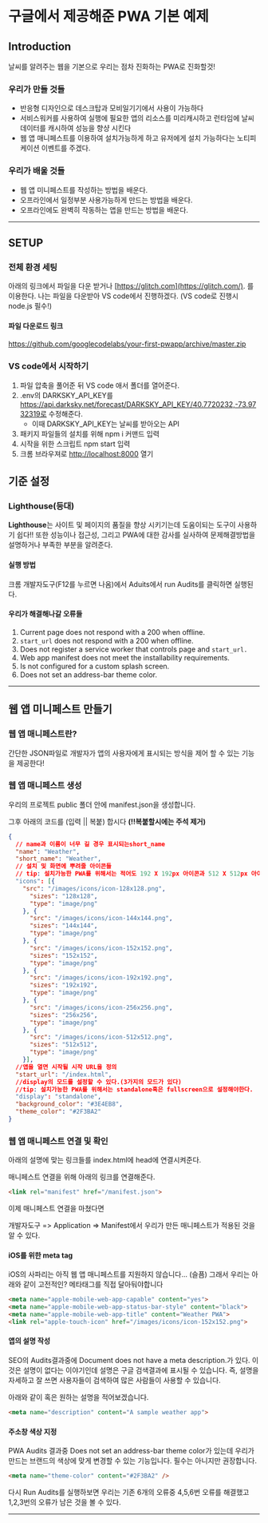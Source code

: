 # 구글에서 제공해준 PWA 기본 예제



## Introduction

날씨를 알려주는 웹을 기본으로 우리는 점차 진화하는 PWA로 진화할것!

### 우리가 만들 것들

* 반응형 디자인으로 데스크탑과 모비일기기에서 사용이 가능하다
* 서비스워커를 사용하여 실행에 필요한 앱의 리소스를 미리캐시하고 런타임에 날씨 데이터를 캐시하여 성능을 향샹 시킨다
*  웹 앱 매니페스트를 이용하여 설치가능하게 하고 유저에게 설치 가능하다는 노티피케이션 이벤트를 주겠다.



### 우리가 배울 것들

* 웹 앱 미니페스트를 작성하는 방법을 배운다.
* 오프라인에서 일정부분 사용가능하게 만드는 방법을 배운다.
* 오프라인에도 완벽히 작동하는 앱을 만드는 방법을 배운다.



---------

##  SETUP

### 전체 환경 세팅

아래의 링크에서 파일을 다운 받거나  [https://glitch.com](https://glitch.com/). 를 이용한다. 나는 파일을 다운받아 VS code에서 진행하겠다. (VS code로 진행시 node.js 필수!)

#### 파일 다운로드 링크

https://github.com/googlecodelabs/your-first-pwapp/archive/master.zip

### VS code에서 시작하기

1. 파일 압축을 풀어준 뒤 VS code 애서 폴더를 열어준다.
2. .env의 DARKSKY_API_KEY를 https://api.darksky.net/forecast/DARKSKY_API_KEY/40.7720232,-73.9732319로 수정해준다.
   * 이때 DARKSKY_API_KEY는 날씨를 받아오는 API
3. 패키지 파일들의 설치를 위해 npm i 커맨드 입력
4. 시작을 위한 스크립트 npm start 입력
5. 크롬 브라우져로  [http://localhost:8000](http://localhost:8000/)  열기



## 기준 설정 

### Lighthouse(등대)

**Lighthouse**는 사이트 및 페이지의 품질을 향상 시키기는데 도움이되는 도구이 사용하기 쉽다!! 또한 성능이나 접근성, 그리고 PWA에 대한 감사를 실사하여 문제해결방법을 설명하거나 부족한 부분을 알려준다.

#### 실행 방법

크롬 개발자도구(F12를 누르면 나옴)에서 Aduits에서 run Audits를 클릭하면 실행된다.



#### 우리가 해결해나갈 오류들

1. Current page does not respond with a 200 when offline.
2.  `start_url` does not respond with a 200 when offline.
3.  Does not register a service worker that controls page and `start_url.`
4.  Web app manifest does not meet the installability requirements.
5.  Is not configured for a custom splash screen.
6.  Does not set an address-bar theme color.

-----------------

## 웹 앱 미니페스트 만들기

### 웹 앱 매니페스트란?

간단한 JSON파일로 개발자가 앱의 사용자에게 표시되는 방식을 제어 할 수 있는 기능을 제공한다!



### 웹 앱 매니페스트 생성

우리의 프로젝트 public 폴더 안에 manifest.json을 생성합니다.

그후 아래의 코드를 (입력 || 복붙) 합시다 **(!!복붙할시에는 주석 제거)**

```json
{
  // name과 이름이 너무 길 경우 표시되는short_name
  "name": "Weather",
  "short_name": "Weather",
  // 설치 및 화면에 뿌려줄 아이콘들
  // tip: 설치가능한 PWA를 위해서는 적어도 192 X 192px 아이콘과 512 X 512px 아이콘을 포함해야한다.
  "icons": [{
    "src": "/images/icons/icon-128x128.png",
      "sizes": "128x128",
      "type": "image/png"
    }, {
      "src": "/images/icons/icon-144x144.png",
      "sizes": "144x144",
      "type": "image/png"
    }, {
      "src": "/images/icons/icon-152x152.png",
      "sizes": "152x152",
      "type": "image/png"
    }, {
      "src": "/images/icons/icon-192x192.png",
      "sizes": "192x192",
      "type": "image/png"
    }, {
      "src": "/images/icons/icon-256x256.png",
      "sizes": "256x256",
      "type": "image/png"
    }, {
      "src": "/images/icons/icon-512x512.png",
      "sizes": "512x512",
      "type": "image/png"
    }],
  //앱을 열면 시작될 시작 URL을 정의
  "start_url": "/index.html",
  //display의 모드를 설정할 수 있다.(3가지의 모드가 있다) 
  //tip: 설치가능한 PWA를 위해서는 standalone혹은 fullscreen으로 설정해야한다.
  "display": "standalone",
  "background_color": "#3E4EB8",
  "theme_color": "#2F3BA2"
}
```



### 웹 앱 매니페스트 연결 및 확인 

아래의 설명에 맞는 링크들를 index.html에 head에 연결시켜준다. 

매니페스트 연결을 위해 아래의 링크를 연결해준다.

```html
<link rel="manifest" href="/manifest.json">
```

 이제 매니페스트 연결을 마쳤다면

개발자도구 => Application => Manifest에서 우리가 만든 매니페스트가 적용된 것을 알 수 있다.

#### iOS를 위한 meta tag

iOS의 사파리는 아직 웹 앱 매니페스트를 지원하지 않습니다... (슬픔) 그래서 우리는 아래와 같이 고전적인? 메타태그를 직접 달아둬야합니다

```html
<meta name="apple-mobile-web-app-capable" content="yes">
<meta name="apple-mobile-web-app-status-bar-style" content="black">
<meta name="apple-mobile-web-app-title" content="Weather PWA">
<link rel="apple-touch-icon" href="/images/icons/icon-152x152.png">
```

#### 앱의 설명 작성

SEO의 Audits결과중에  Document does not have a meta description.가 있다. 이것은 설명이 없다는 이야기인데 설명은 구글 검색결과에 표시될 수 있습니다.  즉, 설명을 자세하고 잘 쓰면 사용자들이 검색하여 많은 사람들이 사용할 수 있습니다.

아래와 같이 혹은 원하는 설명을 적어보겠습니다.

```html
<meta name="description" content="A sample weather app">
```



####  주소창 색상 지정

PWA Audits 결과중 Does not set an address-bar theme color가 있는데 우리가 만드는 브랜드의 색상에 맞게 변경할 수 있는 기능입니다.  필수는 아니지만 권장합니다.

```html
<meta name="theme-color" content="#2F3BA2" />
```



다시 Run Audits를 실행하보면 우리는 기존 6개의 오류중 4,5,6번 오류를 해결했고 1,2,3번의 오류가 남은 것을 볼 수 있다.

-----------

